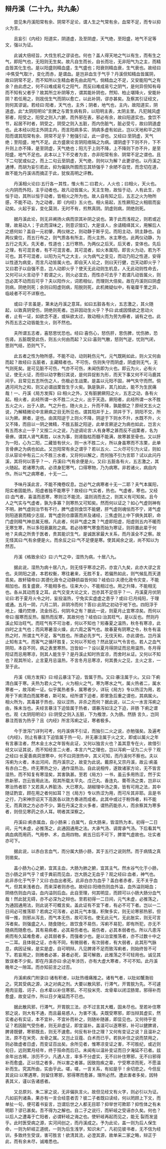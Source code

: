 ## 辩丹溪（二十九，共九条）


&emsp;&emsp;尝见朱丹溪阳常有余、阴常不足论，谓人生之气常有余，血常不足，而专以抑火为言。

&emsp;&emsp;且妄引《内经》阳道实，阴道虚，及至阴虚，天气绝，至阳盛，地气不足等文，强以为证。

&emsp;&emsp;此诚大倍经旨，大伐生机之谬谈也。何也？盖人得天地之气以有生，而有生之气，即阳气也，无阳则无生矣。故凡自生而长，自长而壮，无非阳气为之主，而精血皆其化生也。是以阳盛则精血盛，生气盛也；阳衰则精血衰，生气衰也。故经曰∶中焦受气取汁，变化而赤，是谓血。是岂非血生于气乎？丹溪但知精血皆属阴，故曰阴常不足，而不知所以生精血者先由此阳气，倘精血之不足，又安能阳气之有余？由此虑之，何不曰难成易亏之阳气，而反曰难成易亏之阴气，是何异但知有母而不知有父者乎？故其所立补阴等方，谓其能补阴也，然知、柏止堪降火，安能补阴？若任用之，则戕伐生气而阴以愈亡，以此补阴，谬亦甚矣。及察其引证经文，则何其谬诞。若经曰∶阳者，天气也，主外；阴者，地气也，主内，故阳道实，阴道虚。此“太阴阳明论”言脾之与胃生病有异，以阳明主表，太阴主里。凡犯贼风虚邪者，阳受之，阳受之则入六腑，而外邪在表，邪必有余，故曰阳道实也。食饮不节，起居不时者，阴受之，阴受之则入五脏，而内伤脏气，脏必受亏，故曰阴道虚也。此本经以阳主外阴主内，而言阳病多实、阴病多虚有如此，岂以天地和平之阴阳而谓其阳常有余、阴常不足乎？勉强引证，此一谬也。又经曰∶至阴虚，天气绝；至阳盛，地气不足。此方盛衰论言阴阳痞隔之为病。谓阴虚于下则不升，下不升则上亦不降，是至阴虚，天气绝也；阳亢于上则不降，上不降则下亦不升，是至阳盛，地气不足也。此本以上下不交者为言，亦非阳常有余、阴常不足之谓也。且下二句犹或似之，而上二句云至阴虚，天气绝，则何以为解？此更谬也。以丹溪之通博，而胡为妄引若此，抑为偏执所囿而忘其矫强乎？余陋不自觉，而念切在道，故不能为丹溪讳而摘正于此，犹俟高明之评教。

&emsp;&emsp;丹溪相火论曰∶五行各一其性，惟火有二∶曰君火，人火也；曰相火，天火也。火内阴而外阳，主乎动者也。故凡动皆属火。天主生物，故恒于动，人有此生，亦恒于动，其所以恒于动者，皆相火之所为也。故人自有知之后，五志之火为物所感，不能不动，为之动者，即《内经》五火也。相火易起，五性厥阳之火相扇而妄动矣。火起于妄，变化莫测，无时不有，煎熬真阴。阴虚则病，阴绝则死。

&emsp;&emsp;据丹溪此论，则无非阐扬火病而崇其补阴之说也。第于此而浅视之，则若或近理，故易动人；于此而深味之，则意识皆幻，大是误人，余请精绎其义，用解后人之惑何如？盖自一元初肇，两仪继之，则动静于斯乎见。而阳主动，阴主静也。自两仪奠位，而五行布之，则气质各有所主，而火主热，水主寒也。此两仪动静，为五行之先天。先天者，性道也；五行寒热，为两仪之后天。后天者，变体也。先后之理，有可混言者，有不可混言者。其可混者，如火本属阳，即言火为动，若为不可也。其不可混者，以阳为元气之大主，火为病气之变见，而动乃阳之性道，安得以性道为病变，而言凡动皆属火也。即自天人论之，则曰天行健，岂天动即火乎？又曰君子以自强不息，岂人动即火乎？使天无此动则生机息，人无此动则性命去，又何可以火言动乎？若谓之火，则火必宜去，而性亦可去乎？若谓凡动皆属火，则岂必其不动而后可乎？夫以阳作火，词若相似，而理则大倍矣。故在丹溪则曰阴虚则病，阴绝则死；余则曰阳虚则病，阳脱则死，此机微疑似中，有毫厘千里之异，临岐者不可不详察也。

&emsp;&emsp;或曰∶子言虽是，第未达丹溪之意耳。如曰五脏各有火，五志激之，其火随起，以致真阴受伤，阴绝则死者。岂非因动生火乎？予曰∶此或因情欲之思动火者，止有一证，如欲念不遂，或纵欲太过，致动相火而为劳为瘵者，诚有之也。此外而五志之动皆能生火，则不然也。

&emsp;&emsp;夫所谓五志者，喜怒思忧恐也。经曰∶喜伤心，怒伤肝，思伤脾，忧伤肺，恐伤肾。五脏既受此伤，则五火何由而起？又曰∶喜则气散，怒则气逆，忧则气闭，思则气结，恐则气下。

&emsp;&emsp;此五者之性为物所感，不能不动，动则耗伤元气，元气既耗如此，则火又何由而起？故经曰∶五脏者，主藏精者也。不可伤，伤则失守而阴虚，阴虚则无气，无气则死矣。是可见脏不可伤，气亦不可伤，未闻伤即为火也。即云为火，必有火证，使无火证，而但以动字敷衍其说，是何异捉影为形，而天下事又何不可马鹿其间乎。且常见五志所伤之人，伤极必生战栗。是盖以元阳不固，神气失守而然。倘遇河间为之和，则又必谓战栗皆生于火矣。孰是孰非，其几如此，能不为生民痛哉！一、丹溪《局方发挥》曰∶相火之外，又有脏腑厥阳之火，五志之动，各有火起。相火者，此经所谓一水不胜二火之火，出于天造。厥阳者，此经所谓一水不胜五火之火，出于人欲。气之升也，随火炎上，升而不降，孰能御之？原经文五火之说，乃解精微论中言厥病之目无所见也。谓其阳并于上，阴并于下，阴阳不交，所以为厥。厥者，逆也。由其阳逆于上则火不降，阴逆于下则水不升，水既不升，火又不降，而目以一阴之微精，不胜五脏之阳逆，此单言厥逆之为病也如此，岂言火有五而水止一乎？又按二火之说，乃逆调论言∶人有身寒之甚而反不战栗者，名为骨痹。谓其人肾气素胜，以水为事，则肾脂枯而髓不能满，故寒甚至骨也。又以肝为一阳，心为二阳，二藏皆有伏火，则一水不胜二火，所以身虽寒而不冻栗，此单言骨痹之为病也如此。又岂阳常有余之谓乎？若以五火、二火尽可引为火证，则如示从容论中有云二火不胜三水者，又将何以解之，而何独不引为言耶？试以此问丹溪，其将何以答乎？一、丹溪曰∶气有余便是火。又曰∶五脏各有火，五志激之，其火随起。若诸寒为病，必须身犯寒气，口得寒物，乃为病寒。非若诸火，病自内作。所以气之病寒者，十无一二。

&emsp;&emsp;予味丹溪此言，不能不掩卷叹息。岂必气之病寒者十无一二耶？夫气本属阳，阳实者固能热，阳虚者独不能寒乎？故经曰∶气实者，热也。气虚者，寒也。又经曰∶血气者，喜温而恶寒，寒则泣不能流，温则消而去之，则其义有可知矣。且今人之气实与气虚者，孰为多寡？则寒热又可知矣。然而何以证之？如心气虚则神有不明，肺气虚则治节有不行，脾气虚则食饮不能健，肝气虚则魂怯而不宁，肾气虚则阳道衰而精少志屈，胃气虚则仓廪匮而并及诸经，三焦虚则上中下俱失其职，命门虚则精气神总属无根。凡此者，何非气虚之类？气虚即阳虚，阳虚则五内不暖而无寒生寒，所以多阳衰羸败之病。若必待寒气寒食而始为寒证，则将置此辈于何地？夫病之所贵于医者，贵其能识生气，是诚医家最大关系，而丹溪全不之察。故无怪其曰∶气有余便是火。而余反之曰∶气不足便是寒。使其闻余之说，尚不知以为然否。

&emsp;&emsp;丹溪《格致余论》曰∶六气之中，湿热为病，十居八九。

&emsp;&emsp;据此说，湿热为病十居八九，则无怪乎寒凉之药，亦宜八九矣，此亦大谬之言也。夫阴阳之道，本若权衡，寒往暑来，无胜不复。若偏热如此，则气候乱而天道乖矣。故轩辕帝曰∶其德化政令之动静损益皆何如？岐伯曰∶夫德化政令灾变，不能相加也。胜复盛衰，不能相多也。往来大小，不能相过也。用之升降，不能相无也。各从其动而复之耳。此气交变大论之文，岂亦其不足信乎？一、丹溪夏月伏阴论曰∶若于夏月火令之时，妄投温热，宁免实实虚虚之患乎？或曰∶巳月纯阳，于理或通。五月一阴，六月二阴，非阴冷而何？答曰∶此阴之初动于地下也。四阳浮于地上，燔灼焚燎，流金烁石，何阴冷之有？据此一说，则夏月止宜寒凉矣。而何以帝曰∶服寒而反热，服热而反寒，其故何也？岐伯曰∶治其旺气，是以反也。然则丹溪止知治旺气。而旺气有不可治者，何以不知也？矧春夏之温热，秋冬有寒凉，此四时之主气也；而风寒暑湿火燥，此六周之客气也。故春夏有阴寒之令，秋冬有温热之时，所谓主气不足，客气胜也。所谓必先岁气，无伐天和，亦此谓也。岂丹溪止知有主气，而客气之循环胜复，又何以不知也？然此犹以气令言也。若人之血气阴阳，本自不同，病之表里寒热，岂皆如一？设以夏月得阴证而忌用温热，冬月得阳证而忌用寒凉，则其人能生乎？是丹溪止知时热宜凉，而舍时从证。又何以不知也？观其所论，止言夏月忌温热，不言冬月忌寒凉，何其畏火之见，主火之言，一至于此。

&emsp;&emsp;丹溪《局方发挥》曰∶经云暴注下迫，皆属于热。又曰∶暴注属于火。又曰∶下痢清白属于寒。夫热为君火之气，火为相火之气，寒为寒水之气，属火热者二，属水寒者一，故泻痢一证。似乎属热者多，属寒者少。详玩《局方》专以热涩为用，若用于下痢清白而属寒者，斯可矣。经所谓下迫者，即里急后重之谓也，其病属火。相火所为，其毒甚于热也，投以涩热，非杀之而何？据此说，以二火一水言泻痢之由，殊未当也。夫经言暴注下迫皆属于热者，谓暴泻如注之下迫，非肠 下痢之谓也。观《太阴阳明论》曰∶阴受之则入五脏，下为飧泄，久为肠。然肠 言久，岂同暴注而皆为热乎？且《内经》所言泻痢之证，寒者极多。

&emsp;&emsp;今于泄泻门详列可考，何丹溪俱不引证，而独引二火之说，亦勉强矣。及遍考《内经》，则止有暴注下迫皆属于热一句，并无暴注属于火之文，即或以属火之年有言暴注者，然木金土水之年皆有此证，又何以独言火也？盖其意专在火，故借引经文以证其说，而不知经言二火者，本言六气之理也，岂以泻痢一证为二火乎？观之经曰∶长夏善病洞泄寒中，何不曰洞泄热中，其义可知，而丹溪何不察也。夫以泻痢为火者，本出河间，而丹溪宗之，故变为此说。戴原礼又宗丹溪，故云∶痢虽有赤白二色，终无寒热之分，通作湿热治。自此说相传，遂致诸家方论，无不皆言湿热，而不知复有寒湿矣，其害孰甚。至若《局方》一书，虽云多用热涩，然于实热新邪，岂云皆用此法。观其所载太平丸、戊己丸、香连丸、薷苓汤之类，岂非以寒治热者耶？又若真人养脏汤、大已寒丸、胡椒理中汤之类，皆有可用之法，其中随证酌宜，顾在用之者何如耳？岂《局方》专以热涩为用，而可斥其非耶。且是书之行，乃宋神宗诏天下高医各以效方奏进而成者。此其中或过于粉饰者，料不能无，而真效之方必亦不少。第在丹溪之言火多者，谓热药能杀人，而余察其为寒多者，则但见寒药之杀人耳。明者其深察之。

&emsp;&emsp;丹溪曰∶痢赤属血，自小肠来；白属气，自大肠来，皆湿热为本。初得一二日间，元气未虚，必推荡之，此通因通用之法。大承气汤、调胃承气汤。下后看其气病血病而用药，气用参、术，血用四物。痢五日后不可下，脾胃气虚故也。壮实者亦可下。

&emsp;&emsp;据此说，以赤白言血气，而分属大肠小肠，其于五行之说则然。而于病情之真则凿矣。

&emsp;&emsp;盖小肠为心之腑，宜其主血，大肠为肺之腑，宜其主气。然水谷气化于小肠，岂小肠之非气乎？或于粪前而见血，岂大肠之无血乎？观之经曰∶血者，神气也。此非赤化于气乎？又曰∶白血出者死。此非白亦为血乎？盖白者赤者，无不关乎血气，但其来浅者白，而来深者则赤也。故经曰∶阳络伤则血外溢，血外溢则衄血；阴络伤则血内溢，血内溢则后血。此自至理，何其明显，而顾可以小肠大肠分血气哉！然此犹无碍，亦不必深为之辩也。至若初得一二日间，元气未虚，必推荡之，为通因通用法，则此说不可概言矣。盖此证有不宜下者，有必不可下者。岂以一二日间必可推荡耶？若病之可泻者，必其元气本强，积聚多实，则无论寒邪热邪，但得一推，则邪从泻去，而气本无伤，故可泻也。使无此元气，无此胀实，则无可言泻者矣。则强盛之人，随食随化，故饮食不易伤，泻痢不易犯，即有所犯，亦无不随病而随愈也。其有易病者，必其易伤者也。易伤者，必其本弱者也。所以凡患泻痢而有久延难愈者，必其弱者多，而强者少也。是以治宜推荡者，亦不过数十中之一二耳。且体弱之证，亦有不同，有微弱者，有次弱者，有大弱者，此其形气脉息，病因证候，是实是虚，自可明辩。凡见脾肾不足而致泻痢者，则始终皆不可下。若妄用之，则微者必甚，甚者必死，莫可解救，此推荡之不可轻用也。诚见其致误者不少矣。即在丹溪亦曰∶余近年涉历，亦有大虚大寒者，不可不知。此丹溪晚年之一隙耳。而亦知前言之过否。

&emsp;&emsp;丹溪痢疾门附录曰∶诸有积者，以肚热缠痛推之。诸有气者，以肚如蟹渤验之。究其受病之源，决之对病之剂。大要以散风邪，行滞气，开胃脘为先。不可遽用肉豆蔻、诃子、白术辈以补住寒邪。不可投米壳、龙骨辈以闭涩肠胃。邪得补而愈盛，故变证作，所以日夕淹延而不已也。

&emsp;&emsp;据此散风邪，行滞气，开胃脘三法，亦不过言其大概，固未尽也。至若补住寒邪之说，则大有不通，而且最易惑人，为害不浅。夫既受寒邪，即当辩其虚实，然实者必有实证，本不宜补，不宜补而补之，则随补随甚，即显见也。又何待乎变证？若因脏气受伤者，则无非虚证，即宜温补。盖温可以逐寒邪，补可以健脾肾，脾肾既健，寒邪既去，则无不速愈。何反有补住之理？又何有变证之说？且温补之法，原不在米壳、龙骨之属。又岂止豆蔻、白术而已乎。若执补住之说而禁用之，则必致虚者日虚，而变证百出矣。余所见者，惟寒凉变证之害，不可胜纪，或近则旬日，远则累月经年，终于殒命而后已。未闻有以温补变证而日夕淹延不已者。兹余年出古稀，涉历不少。凡遇人言，率多不分虚实，无不曰补住寒邪，无不曰邪得补而愈盛。正以信之者多，所以害之者甚。因致抱疾之辈，宁受寒凉而死，不愿温补而生。究其所由，实由乎此。嗟，嗟，一言关系，有如是乎！余切悲之。今但反其说曰∶以寒遇寒，则留住寒邪，邪得寒而愈甚，理所必然。遭此害者多矣，因特表其义，谨以告诸惑者。

&emsp;&emsp;又总原刘、朱二家之说，无非偏执言火。故但见经文有火字，则必引以为证。凡如前列诸条，果亦有一言合经意者否？彼二子者既曰读经，何以罔顾上下文，而单扯一句，便可着书妄言，岂谓后世之人都无目耶？抑举世可欺耶？抑性体之有未明耶？谬已甚矣。吾不得为之解也。自二子之说行，而轩岐之受诬亦久矣。何也？以后人之遭毒于亡阳者，必谓轩岐之诲之也。使轩岐再起而见之，能无 裂而发竖乎。此时医受病之源，实河间创之，而丹溪成之。予为此论，盖一则为后人保生命，一则为轩岐正道统，一则为后生浅学，知识未广。凡初见彼书者，无不信为经训，多致终生受误，害可胜言！欲清其流，必澄其源，故单采二家之略，辩正于此，而有余未尽，诚难悉也。

